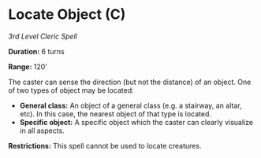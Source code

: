 # Locate Object (C)

*3rd Level Cleric Spell*

**Duration:** 6 turns

**Range:** 120’

The caster can sense the direction (but not the distance) of an object. One of two types of object may be located:

- **General class:** An object of a general class (e.g. a stairway, an altar, etc). In this case, the nearest object of that type is located.
- **Specific object:** A specific object which the caster can clearly visualize in all aspects.

**Restrictions:** This spell cannot be used to locate creatures.